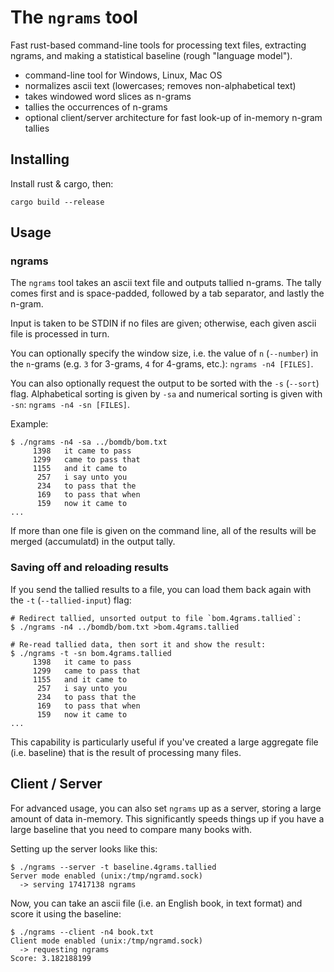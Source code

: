 # The `ngrams` tool

Fast rust-based command-line tools for processing text files, extracting ngrams, and making a statistical baseline (rough "language model").

- command-line tool for Windows, Linux, Mac OS
- normalizes ascii text (lowercases; removes non-alphabetical text)
- takes windowed word slices as n-grams
- tallies the occurrences of n-grams
- optional client/server architecture for fast look-up of in-memory n-gram tallies

## Installing

Install rust & cargo, then:

```
cargo build --release
```

## Usage

### ngrams

The `ngrams` tool takes an ascii text file and outputs tallied n-grams. The tally comes first and is space-padded, followed by a tab separator, and lastly the n-gram.

Input is taken to be STDIN if no files are given; otherwise, each given ascii file is processed in turn.

You can optionally specify the window size, i.e. the value of `n` (`--number`) in the `n`-grams (e.g. `3` for 3-grams, `4` for 4-grams, etc.): `ngrams -n4 [FILES]`.

You can also optionally request the output to be sorted with the `-s` (`--sort`) flag. Alphabetical sorting is given by `-sa` and numerical sorting is given with `-sn`: `ngrams -n4 -sn [FILES]`.

Example:

```
$ ./ngrams -n4 -sa ../bomdb/bom.txt
     1398	it came to pass
     1299	came to pass that
     1155	and it came to
      257	i say unto you
      234	to pass that the
      169	to pass that when
      159	now it came to
...
```

If more than one file is given on the command line, all of the results will be merged (accumulatd) in the output tally.

### Saving off and reloading results

If you send the tallied results to a file, you can load them back again with the `-t` (`--tallied-input`) flag:

```
# Redirect tallied, unsorted output to file `bom.4grams.tallied`:
$ ./ngrams -n4 ../bomdb/bom.txt >bom.4grams.tallied

# Re-read tallied data, then sort it and show the result:
$ ./ngrams -t -sn bom.4grams.tallied
     1398	it came to pass
     1299	came to pass that
     1155	and it came to
      257	i say unto you
      234	to pass that the
      169	to pass that when
      159	now it came to
...
```

This capability is particularly useful if you've created a large aggregate file (i.e. baseline) that is the result of processing many files.

## Client / Server

For advanced usage, you can also set `ngrams` up as a server, storing a large amount of data in-memory. This significantly speeds things up if you have a large baseline that you need to compare many books with.

Setting up the server looks like this:

```
$ ./ngrams --server -t baseline.4grams.tallied
Server mode enabled (unix:/tmp/ngramd.sock)
  -> serving 17417138 ngrams
```

Now, you can take an ascii file (i.e. an English book, in text format) and score it using the baseline:

```
$ ./ngrams --client -n4 book.txt
Client mode enabled (unix:/tmp/ngramd.sock)
  -> requesting ngrams
Score: 3.182188199
```
